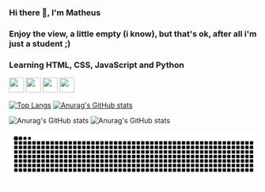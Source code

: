 ### Hi there 👋, I'm Matheus
### Enjoy the view, a little empty (i know), but that's ok, after all i'm just a student ;)
### Learning HTML, CSS, JavaScript and Python

<img src="https://cdn.jsdelivr.net/gh/devicons/devicon@latest/icons/html5/html5-original.svg" width="30" height="30"/> <img src="https://cdn.jsdelivr.net/gh/devicons/devicon@latest/icons/css3/css3-original.svg" width="30" height="30"/> <img src="https://cdn.jsdelivr.net/gh/devicons/devicon@latest/icons/javascript/javascript-original.svg" width="30" height="30"/> <img src="https://cdn.jsdelivr.net/gh/devicons/devicon@latest/icons/python/python-original.svg" width="30" height="30"/>

[![Top Langs](https://github-readme-stats.vercel.app/api/top-langs/?username=valeriotheus&layout=donut&theme=prussian)](https://github.com/anuraghazra/github-readme-stats) [![Anurag's GitHub stats](https://github-readme-stats.vercel.app/api?username=valeriotheus&theme=prussian)](https://github.com/anuraghazra/github-readme-stats)

![Anurag's GitHub stats](https://github-readme-stats.vercel.app/api?username=valeriotheus&show=reviews,discussions_started,discussions_answered,prs_merged,prs_merged_percentage)
![Anurag's GitHub stats](https://github-readme-stats.vercel.app/api?username=valeriotheus&hide=contribs,prs)

![Snake animation](https://github.com/valeriotheus/valeriotheus/blob/output/github-contribution-grid-snake.svg)
          

<!--
**valeriotheus/valeriotheus** is a ✨ _special_ ✨ repository because its `README.md` (this file) appears on your GitHub profile.

Here are some ideas to get you started:

- 🔭 I’m currently working on ...
- 🌱 I’m currently learning ...
- 👯 I’m looking to collaborate on ...
- 🤔 I’m looking for help with ...
- 💬 Ask me about ...
- 📫 How to reach me: ...
- 😄 Pronouns: ...
- ⚡ Fun fact: ...
-->
